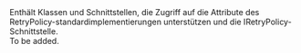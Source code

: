 <Namespace Name="Microsoft.WindowsAzure.Storage.RetryPolicies">
  <Docs>
    <summary>Enthält Klassen und Schnittstellen, die Zugriff auf die Attribute des RetryPolicy-standardimplementierungen unterstützen und die IRetryPolicy-Schnittstelle.</summary> 
    <remarks>To be added.</remarks>
  </Docs>
</Namespace>
